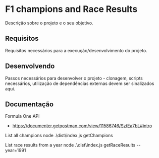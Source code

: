 # F1 champions and Race Results
Descrição sobre o projeto e o seu objetivo.


## Requisitos
Requisitos necessários para a execução/desenvolvimento do projeto.


## Desenvolvendo
Passos necessários para desenvolver o projeto - clonagem, scripts necessários, utilização de dependências externas devem ser sinalizados aqui.


## Documentação
Formula One API
- https://documenter.getpostman.com/view/11586746/SztEa7bL#intro

List all champions 
node .\dist\index.js getChampions

List race results from a year
node .\dist\index.js getRaceResults --year=1991
